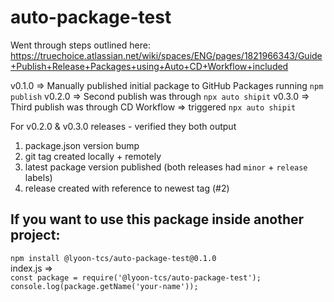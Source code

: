 # auto-package-test

Went through steps outlined here: https://truechoice.atlassian.net/wiki/spaces/ENG/pages/1821966343/Guide+Publish+Release+Packages+using+Auto+CD+Workflow+included

v0.1.0 => Manually published initial package to GitHub Packages running ``npm publish``
v0.2.0 => Second publish was through ``npx auto shipit``
v0.3.0 => Third publish was through CD Workflow => triggered ``npx auto shipit``

For v0.2.0 & v0.3.0 releases - verified they both output
1) package.json version bump
2) git tag created locally + remotely
3) latest package version published (both releases had ``minor`` + ``release`` labels)
4) release created with reference to newest tag (#2)

## If you want to use this package inside another project:
``npm install @lyoon-tcs/auto-package-test@0.1.0``
<br />
index.js =>
<br />
``const package = require('@lyoon-tcs/auto-package-test');``
<br />
``console.log(package.getName('your-name'));``
